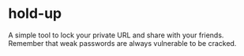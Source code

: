 # hold-up
A simple tool to lock your private URL and share with your friends. Remember that weak passwords are always vulnerable to be cracked.
